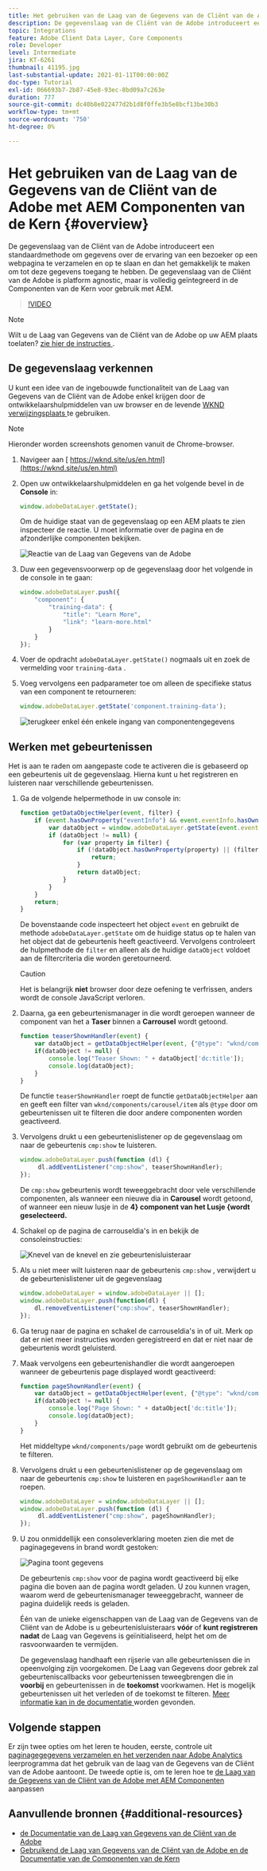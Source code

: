 ```yaml
---
title: Het gebruiken van de Laag van de Gegevens van de Cliënt van de Adobe met AEM Componenten van de Kern
description: De gegevenslaag van de Cliënt van de Adobe introduceert een standaardmethode om gegevens over de ervaring van een bezoeker op een webpagina te verzamelen en op te slaan en dan het gemakkelijk te maken om tot deze gegevens toegang te hebben. De gegevenslaag van de Cliënt van de Adobe is platform agnostic, maar is volledig geïntegreerd in de Componenten van de Kern voor gebruik met AEM.
topic: Integrations
feature: Adobe Client Data Layer, Core Components
role: Developer
level: Intermediate
jira: KT-6261
thumbnail: 41195.jpg
last-substantial-update: 2021-01-11T00:00:00Z
doc-type: Tutorial
exl-id: 066693b7-2b87-45e8-93ec-8bd09a7c263e
duration: 777
source-git-commit: dc40b8e022477d2b1d8f0ffe3b5e8bcf13be30b3
workflow-type: tm+mt
source-wordcount: '750'
ht-degree: 0%

---
```


# Het gebruiken van de Laag van de Gegevens van de Cliënt van de Adobe met AEM Componenten van de Kern {#overview}

De gegevenslaag van de Cliënt van de Adobe introduceert een standaardmethode om gegevens over de ervaring van een bezoeker op een webpagina te verzamelen en op te slaan en dan het gemakkelijk te maken om tot deze gegevens toegang te hebben. De gegevenslaag van de Cliënt van de Adobe is platform agnostic, maar is volledig geïntegreerd in de Componenten van de Kern voor gebruik met AEM.

>[!VIDEO](https://video.tv.adobe.com/v/41195?quality=12&learn=on)

>[!NOTE]
>
> Wilt u de Laag van Gegevens van de Cliënt van de Adobe op uw AEM plaats toelaten? [ zie hier de instructies ](https://experienceleague.adobe.com/docs/experience-manager-core-components/using/developing/data-layer/overview.html#installation-activation).

## De gegevenslaag verkennen

U kunt een idee van de ingebouwde functionaliteit van de Laag van Gegevens van de Cliënt van de Adobe enkel krijgen door de ontwikkelaarshulpmiddelen van uw browser en de levende [ WKND verwijzingsplaats ](https://wknd.site/us/en.html) te gebruiken.

>[!NOTE]
>
> Hieronder worden screenshots genomen vanuit de Chrome-browser.

1. Navigeer aan [ https://wknd.site/us/en.html](https://wknd.site/us/en.html)
1. Open uw ontwikkelaarshulpmiddelen en ga het volgende bevel in de **Console** in:

   ```js
   window.adobeDataLayer.getState();
   ```

   Om de huidige staat van de gegevenslaag op een AEM plaats te zien inspecteer de reactie. U moet informatie over de pagina en de afzonderlijke componenten bekijken.

   ![ Reactie van de Laag van Gegevens van de Adobe ](assets/data-layer-state-response.png)

1. Duw een gegevensvoorwerp op de gegevenslaag door het volgende in de console in te gaan:

   ```js
   window.adobeDataLayer.push({
       "component": {
           "training-data": {
               "title": "Learn More",
               "link": "learn-more.html"
           }
       }
   });
   ```

1. Voer de opdracht `adobeDataLayer.getState()` nogmaals uit en zoek de vermelding voor `training-data` .
1. Voeg vervolgens een padparameter toe om alleen de specifieke status van een component te retourneren:

   ```js
   window.adobeDataLayer.getState('component.training-data');
   ```

   ![ terugkeer enkel één enkele ingang van componentengegevens ](assets/return-just-single-component.png)

## Werken met gebeurtenissen

Het is aan te raden om aangepaste code te activeren die is gebaseerd op een gebeurtenis uit de gegevenslaag. Hierna kunt u het registreren en luisteren naar verschillende gebeurtenissen.

1. Ga de volgende helpermethode in uw console in:

   ```js
   function getDataObjectHelper(event, filter) {
       if (event.hasOwnProperty("eventInfo") && event.eventInfo.hasOwnProperty("path")) {
           var dataObject = window.adobeDataLayer.getState(event.eventInfo.path);
           if (dataObject != null) {
               for (var property in filter) {
                   if (!dataObject.hasOwnProperty(property) || (filter[property] !== null && filter[property] !== dataObject[property])) {
                       return;
                   }
                   return dataObject;
               }
           }
       }
       return;
   }
   ```

   De bovenstaande code inspecteert het object `event` en gebruikt de methode `adobeDataLayer.getState` om de huidige status op te halen van het object dat de gebeurtenis heeft geactiveerd. Vervolgens controleert de hulpmethode de `filter` en alleen als de huidige `dataObject` voldoet aan de filtercriteria die worden geretourneerd.

   >[!CAUTION]
   >
   > Het is belangrijk **niet** browser door deze oefening te verfrissen, anders wordt de console JavaScript verloren.

1. Daarna, ga een gebeurtenismanager in die wordt geroepen wanneer de component van het a **Taser** binnen a **Carrousel** wordt getoond.

   ```js
   function teaserShownHandler(event) {
       var dataObject = getDataObjectHelper(event, {"@type": "wknd/components/carousel/item"});
       if(dataObject != null) {
           console.log("Teaser Shown: " + dataObject['dc:title']);
           console.log(dataObject);
       }
   }
   ```

   De functie `teaserShownHandler` roept de functie `getDataObjectHelper` aan en geeft een filter van `wknd/components/carousel/item` als `@type` door om gebeurtenissen uit te filteren die door andere componenten worden geactiveerd.

1. Vervolgens drukt u een gebeurtenislistener op de gegevenslaag om naar de gebeurtenis `cmp:show` te luisteren.

   ```js
   window.adobeDataLayer.push(function (dl) {
        dl.addEventListener("cmp:show", teaserShownHandler);
   });
   ```

   De `cmp:show` gebeurtenis wordt teweeggebracht door vele verschillende componenten, als wanneer een nieuwe dia in **Carousel** wordt getoond, of wanneer een nieuw lusje in de **4&rbrace; component van het Lusje &lbrace;wordt geselecteerd.**

1. Schakel op de pagina de carrouseldia&#39;s in en bekijk de consoleinstructies:

   ![ Knevel van de knevel en zie gebeurtenisluisteraar ](assets/teaser-console-slides.png)

1. Als u niet meer wilt luisteren naar de gebeurtenis `cmp:show` , verwijdert u de gebeurtenislistener uit de gegevenslaag

   ```js
   window.adobeDataLayer = window.adobeDataLayer || [];
   window.adobeDataLayer.push(function(dl) {
       dl.removeEventListener("cmp:show", teaserShownHandler);
   });
   ```

1. Ga terug naar de pagina en schakel de carrouseldia&#39;s in of uit. Merk op dat er niet meer instructies worden geregistreerd en dat er niet naar de gebeurtenis wordt geluisterd.

1. Maak vervolgens een gebeurtenishandler die wordt aangeroepen wanneer de gebeurtenis page displayed wordt geactiveerd:

   ```js
   function pageShownHandler(event) {
       var dataObject = getDataObjectHelper(event, {"@type": "wknd/components/page"});
       if(dataObject != null) {
           console.log("Page Shown: " + dataObject['dc:title']);
           console.log(dataObject);
       }
   }
   ```

   Het middeltype `wknd/components/page` wordt gebruikt om de gebeurtenis te filteren.

1. Vervolgens drukt u een gebeurtenislistener op de gegevenslaag om naar de gebeurtenis `cmp:show` te luisteren en `pageShownHandler` aan te roepen.

   ```js
   window.adobeDataLayer = window.adobeDataLayer || [];
   window.adobeDataLayer.push(function (dl) {
        dl.addEventListener("cmp:show", pageShownHandler);
   });
   ```

1. U zou onmiddellijk een consoleverklaring moeten zien die met de paginagegevens in brand wordt gestoken:

   ![ Pagina toont gegevens ](assets/page-show-console-data.png)

   De gebeurtenis `cmp:show` voor de pagina wordt geactiveerd bij elke pagina die boven aan de pagina wordt geladen. U zou kunnen vragen, waarom werd de gebeurtenismanager teweeggebracht, wanneer de pagina duidelijk reeds is geladen.

   Één van de unieke eigenschappen van de Laag van de Gegevens van de Cliënt van de Adobe is u gebeurtenisluisteraars **vóór** of **kunt registreren nadat** de Laag van Gegevens is geïnitialiseerd, helpt het om de rasvoorwaarden te vermijden.

   De gegevenslaag handhaaft een rijserie van alle gebeurtenissen die in opeenvolging zijn voorgekomen. De Laag van Gegevens door gebrek zal gebeurteniscallbacks voor gebeurtenissen teweegbrengen die in **voorbij** en gebeurtenissen in de **toekomst** voorkwamen. Het is mogelijk gebeurtenissen uit het verleden of de toekomst te filteren. [ Meer informatie kan in de documentatie ](https://github.com/adobe/adobe-client-data-layer/wiki#addeventlistener) worden gevonden.


## Volgende stappen

Er zijn twee opties om het leren te houden, eerste, controle uit [ paginagegegevens verzamelen en het verzenden naar Adobe Analytics ](../analytics/collect-data-analytics.md) leerprogramma dat het gebruik van de laag van de Gegevens van de Cliënt van de Adobe aantoont. De tweede optie is, om te leren hoe te [ de Laag van de Gegevens van de Cliënt van de Adobe met AEM Componenten ](./data-layer-customize.md) aanpassen


## Aanvullende bronnen {#additional-resources}

* [ de Documentatie van de Laag van Gegevens van de Cliënt van de Adobe ](https://github.com/adobe/adobe-client-data-layer/wiki)
* [ Gebruikend de Laag van Gegevens van de Cliënt van de Adobe en de Documentatie van de Componenten van de Kern ](https://experienceleague.adobe.com/docs/experience-manager-core-components/using/developing/data-layer/overview.html)

